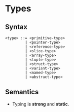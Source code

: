 # Types

## Syntax

```
<type> ::= <primitive-type>
         | <pointer-type>
         | <reference-type>
         | <slice-type>
         | <array-type>
         | <tuple-type>
         | <struct-type>
         | <variant-type>
         | <named-type>
         | <abstract-type>
```

## Semantics

- Typing is **strong** and **static**.
